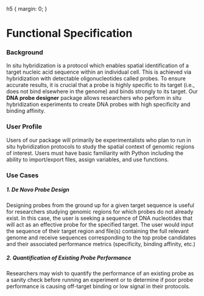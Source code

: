 h5 {
    margin: 0;
}

# Functional Specification

### Background
In situ hybridization is a protocol which enables spatial identification of a target nucleic acid sequence within an individual cell. This is achieved via hybridization with detectable oligonucleotides called probes. To ensure accurate results, it is crucial that a probe is highly specific to its target (i.e., does not bind elsewhere in the genome) and binds strongly to its target. Our **DNA probe designer** package allows researchers who perform in situ hybridization experiments to create DNA probes with high specificity and binding affinity.

### User Profile
Users of our package will primarily be experimentalists who plan to run in situ hybridization protocols to study the spatial context of genomic regions of interest. Users must have basic familiarity with Python including the ability to import/export files, assign variables, and use functions.

### Use Cases
##### 1. De Novo Probe Design
Designing probes from the ground up for a given target sequence is useful for researchers studying genomic regions for which probes do not already exist. In this case, the user is seeking a sequence of DNA nucleotides that will act as an effective probe for the specified target. The user would input the sequence of their target region and file(s) containing the full relevant genome and receive sequences corresponding to the top probe candidates and their associated performance metrics (specificity, binding affinity, etc.)

##### 2. Quantification of Existing Probe Performance
Researchers may wish to quantify the performance of an existing probe as a sanity check before running an experiment or to determine if poor probe performance is causing off-target binding or low signal in their protocols.